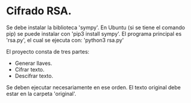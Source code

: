 
# Cifrado RSA.

Se debe instalar la biblioteca 'sympy'. En Ubuntu (si se tiene el comando pip) se puede instalar con 'pip3 install sympy'.
El programa principal es 'rsa.py', el cual se ejecuta con: 'python3 rsa.py'

El proyecto consta de tres partes:
- Generar llaves.
- Cifrar texto.
- Descifrar texto.

Se deben ejecutar necesariamente en ese orden. El texto original debe estar en la carpeta 'original'.
